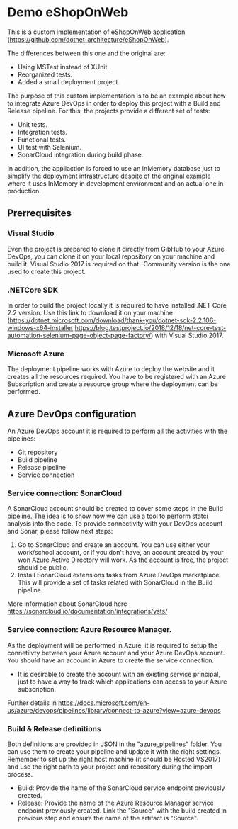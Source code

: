 # Demo eShopOnWeb

This is a custom implementation of eShopOnWeb application (https://github.com/dotnet-architecture/eShopOnWeb).

The differences between this one and the original are:
- Using MSTest instead of XUnit.
- Reorganized tests.
- Added a small deployment project.

The purpose of this custom implementation is to be an example about how to integrate Azure DevOps in order to deploy this project with a Build and Release pipeline. For this, the projects provide a different set of tests:
- Unit tests.
- Integration tests.
- Functional tests.
- UI test with Selenium.
- SonarCloud integration during build phase.

In addition, the appliaction is forced to use an InMemory database just to simplify the deployment infrastructure despite of the original example where it uses InMemory in development environment and an actual one in production.

## Prerrequisites

### Visual Studio 
Even the project is prepared to clone it directly from GibHub to your Azure DevOps, you can clone it on your local repository on your machine and build it. Visual Studio 2017 is required on that -Community version is the one used to create this project.

### .NETCore SDK
In order to build the project locally it is required to have installed .NET Core 2.2 version. Use this link to download it on your machine (https://dotnet.microsoft.com/download/thank-you/dotnet-sdk-2.2.106-windows-x64-installer
https://blog.testproject.io/2018/12/18/net-core-test-automation-selenium-page-object-page-factory/) with Visual Studio 2017.

### Microsoft Azure
The deployment pipeline works with Azure to deploy the website and it creates all the resources required. You have to be registered with an Azure Subscription and create a resource group where the deployment can be performed.

## Azure DevOps configuration
An Azure DevOps account it is required to perform all the activities with the pipelines:
- Git repository
- Build pipeline
- Release pipeline
- Service connection

### Service connection: SonarCloud
A SonarCloud account should be created to cover some steps in the Build pipeline. The idea is to show how we can use a tool to perform statci analysis into the code. To provide connectivity with your DevOps account and Sonar, please follow next steps:
1. Go to SonarCloud and create an account. You can use either your work/school account, or if you don't have, an account created by your won Azure Active Directory will work. As the account is free, the project should be public.
2. Install SonarCloud extensions tasks from Azure DevOps marketplace. This will provide a set of tasks related with SonarCloud in the Build pipeline.

More information about SonarCloud here https://sonarcloud.io/documentation/integrations/vsts/

### Service connection: Azure Resource Manager.
As the deployment will be performed in Azure, it is required to setup the connetiivty between your Azure account and your Azure DevOps account. You should have an account in Azure to create the service connection.
- It is desirable to create the account with an existing service principal, just to have a way to track which applications can access to your Azure subscription.

Further details in https://docs.microsoft.com/en-us/azure/devops/pipelines/library/connect-to-azure?view=azure-devops

### Build & Release definitions
Both definitions are provided in JSON in the "azure_pipelines" folder. You can use them to create your pipeline and update it with the right settings. Remember to set up the right host machine (it should be Hosted VS2017) and use the right path to your project and repository during the import process.
- Build: Provide the name of the SonarCloud service endpoint previously created.
- Release: Provide the name of the Azure Resource Manager service endpoint previously created. Link the "Source" with the build created in previous step and ensure the name of the artifact is "Source".
